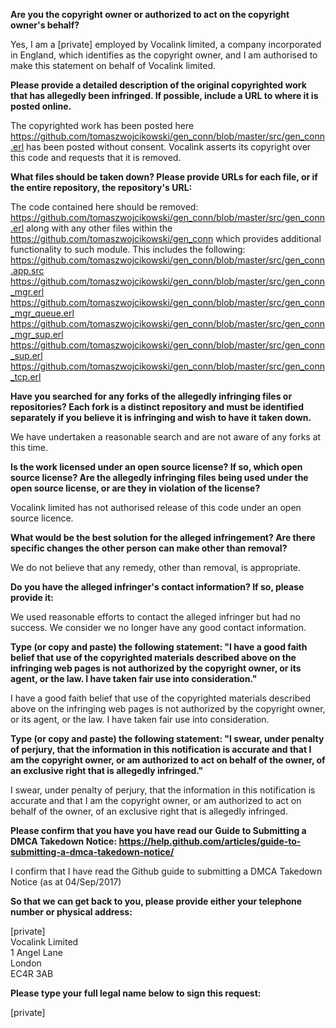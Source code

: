 **Are you the copyright owner or authorized to act on the copyright owner's behalf?**

Yes, I am a [private] employed by Vocalink limited, a company incorporated in England, which identifies as the copyright owner, and I am authorised to make this statement on behalf of Vocalink limited.

**Please provide a detailed description of the original copyrighted work that has allegedly been infringed. If possible, include a URL to where it is posted online.**

The copyrighted work has been posted here https://github.com/tomaszwojcikowski/gen_conn/blob/master/src/gen_conn.erl has been posted without consent. Vocalink asserts its copyright over this code and requests that it is removed.

**What files should be taken down? Please provide URLs for each file, or if the entire repository, the repository's URL:**

The code contained here should be removed: https://github.com/tomaszwojcikowski/gen_conn/blob/master/src/gen_conn.erl along with any other files within the https://github.com/tomaszwojcikowski/gen_conn which provides additional functionality to such module. This includes the following:  
https://github.com/tomaszwojcikowski/gen_conn/blob/master/src/gen_conn.app.src  
https://github.com/tomaszwojcikowski/gen_conn/blob/master/src/gen_conn_mgr.erl  
https://github.com/tomaszwojcikowski/gen_conn/blob/master/src/gen_conn_mgr_queue.erl  
https://github.com/tomaszwojcikowski/gen_conn/blob/master/src/gen_conn_mgr_sup.erl  
https://github.com/tomaszwojcikowski/gen_conn/blob/master/src/gen_conn_sup.erl  
https://github.com/tomaszwojcikowski/gen_conn/blob/master/src/gen_conn_tcp.erl  

**Have you searched for any forks of the allegedly infringing files or repositories? Each fork is a distinct repository and must be identified separately if you believe it is infringing and wish to have it taken down.**

We have undertaken a reasonable search and are not aware of any forks at this time.

**Is the work licensed under an open source license? If so, which open source license? Are the allegedly infringing files being used under the open source license, or are they in violation of the license?**

Vocalink limited has not authorised release of this code under an open source licence.

**What would be the best solution for the alleged infringement? Are there specific changes the other person can make other than removal?**

We do not believe that any remedy, other than removal, is appropriate.

**Do you have the alleged infringer's contact information? If so, please provide it:**

We used reasonable efforts to contact the alleged infringer but had no success. We consider we no longer have any good contact information.

**Type (or copy and paste) the following statement: "I have a good faith belief that use of the copyrighted materials described above on the infringing web pages is not authorized by the copyright owner, or its agent, or the law. I have taken fair use into consideration."**

I have a good faith belief that use of the copyrighted materials described above on the infringing web pages is not authorized by the copyright owner, or its agent, or the law. I have taken fair use into consideration.

**Type (or copy and paste) the following statement: "I swear, under penalty of perjury, that the information in this notification is accurate and that I am the copyright owner, or am authorized to act on behalf of the owner, of an exclusive right that is allegedly infringed."**

I swear, under penalty of perjury, that the information in this notification is accurate and that I am the copyright owner, or am authorized to act on behalf of the owner, of an exclusive right that is allegedly infringed.

**Please confirm that you have you have read our Guide to Submitting a DMCA Takedown Notice: https://help.github.com/articles/guide-to-submitting-a-dmca-takedown-notice/**

I confirm that I have read the Github guide to submitting a DMCA Takedown Notice (as at 04/Sep/2017)

**So that we can get back to you, please provide either your telephone number or physical address:**

[private]  
Vocalink Limited  
1 Angel Lane  
London  
EC4R 3AB

**Please type your full legal name below to sign this request:**

[private]
